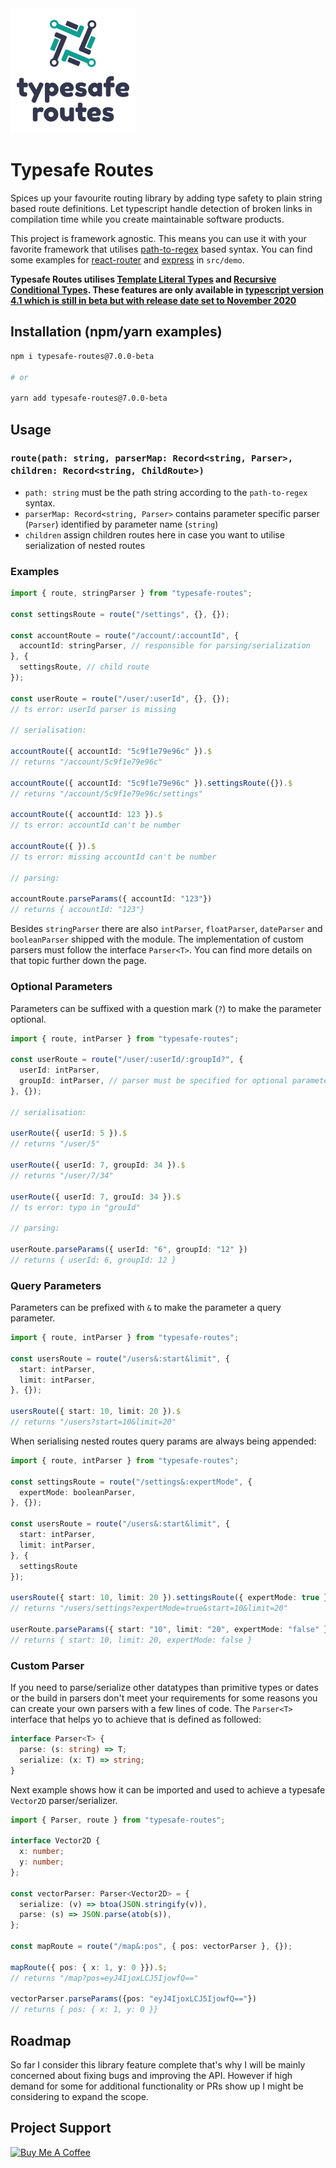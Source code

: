 <img title="logo" src="logo.png" />

# Typesafe Routes

Spices up your favourite routing library by adding type safety to plain string based route definitions. Let typescript handle detection of broken links in compilation time while you create maintainable software products.

This project is framework agnostic. This means you can use it with your favorite framework that utilises [path-to-regex](https://github.com/pillarjs/path-to-regexp) based syntax. You can find some examples for [react-router](https://reacttraining.com/react-router/) and [express](https://expressjs.com/) in `src/demo`.

**Typesafe Routes utilises [Template Literal Types](https://devblogs.microsoft.com/typescript/announcing-typescript-4-1-beta/#template-literal-types) and [Recursive Conditional Types](https://devblogs.microsoft.com/typescript/announcing-typescript-4-1-beta/#recursive-conditional-types). These features are only available in [typescript version 4.1 which is still in beta but with release date set to November 2020](https://github.com/microsoft/TypeScript/issues/40124)**

## Installation (npm/yarn examples)

``` sh
npm i typesafe-routes@7.0.0-beta

# or

yarn add typesafe-routes@7.0.0-beta
```

## Usage

### `route(path: string, parserMap: Record<string, Parser>, children: Record<string, ChildRoute>)`

* `path: string` must be the path string according to the `path-to-regex` syntax.
* `parserMap: Record<string, Parser>` contains parameter specific parser (`Parser`) identified by parameter name (`string`)
* `children` assign children routes here in case you want to utilise serialization of nested routes

### Examples

``` ts
import { route, stringParser } from "typesafe-routes";

const settingsRoute = route("/settings", {}, {});

const accountRoute = route("/account/:accountId", {
  accountId: stringParser, // responsible for parsing/serialization
}, {
  settingsRoute, // child route
});

const userRoute = route("/user/:userId", {}, {});
// ts error: userId parser is missing

// serialisation:

accountRoute({ accountId: "5c9f1e79e96c" }).$
// returns "/account/5c9f1e79e96c"

accountRoute({ accountId: "5c9f1e79e96c" }).settingsRoute({}).$
// returns "/account/5c9f1e79e96c/settings"

accountRoute({ accountId: 123 }).$
// ts error: accountId can't be number 

accountRoute({ }).$
// ts error: missing accountId can't be number

// parsing:

accountRoute.parseParams({ accountId: "123"})
// returns { accountId: "123"}

```

Besides `stringParser` there are also `intParser`, `floatParser`, `dateParser` and `booleanParser` shipped with the module. The implementation of custom parsers must follow the interface `Parser<T>`. You can find more details on that topic further down the page.

### Optional Parameters

Parameters can be suffixed with a question mark (`?`) to make the parameter optional.

``` ts
import { route, intParser } from "typesafe-routes";

const userRoute = route("/user/:userId/:groupId?", {
  userId: intParser,
  groupId: intParser, // parser must be specified for optional parameters
}, {});

// serialisation:

userRoute({ userId: 5 }).$
// returns "/user/5"

userRoute({ userId: 7, groupId: 34 }).$
// returns "/user/7/34"

userRoute({ userId: 7, grouId: 34 }).$
// ts error: typo in "grouId"

// parsing:

userRoute.parseParams({ userId: "6", groupId: "12" })
// returns { userId: 6, groupId: 12 }
```

### Query Parameters

Parameters can be prefixed with `&` to make the parameter a query parameter.

``` ts
import { route, intParser } from "typesafe-routes";

const usersRoute = route("/users&:start&limit", {
  start: intParser,
  limit: intParser,
}, {});

usersRoute({ start: 10, limit: 20 }).$
// returns "/users?start=10&limit=20"
```

When serialising nested routes query params are always being appended:

``` ts
import { route, intParser } from "typesafe-routes";

const settingsRoute = route("/settings&:expertMode", {
  expertMode: booleanParser,
}, {});

const usersRoute = route("/users&:start&limit", {
  start: intParser,
  limit: intParser,
}, {
  settingsRoute
});

usersRoute({ start: 10, limit: 20 }).settingsRoute({ expertMode: true })$
// returns "/users/settings?expertMode=true&start=10&limit=20"

userRoute.parseParams({ start: "10", limit: "20", expertMode: "false" });
// returns { start: 10, limit: 20, expertMode: false }
```

### Custom Parser 

If you need to parse/serialize other datatypes than primitive types or dates or the build in parsers don't meet your requirements for some reasons you can create your own parsers with a few lines of code. The `Parser<T>` interface that helps yo to achieve that is defined as followed:

``` ts
interface Parser<T> {
  parse: (s: string) => T;
  serialize: (x: T) => string;
}
```

Next example shows how it can be imported and used to achieve a typesafe `Vector2D` parser/serializer.

``` ts
import { Parser, route } from "typesafe-routes";

interface Vector2D {
  x: number;
  y: number;
};

const vectorParser: Parser<Vector2D> = {
  serialize: (v) => btoa(JSON.stringify(v)),
  parse: (s) => JSON.parse(atob(s)),
};

const mapRoute = route("/map&:pos", { pos: vectorParser }, {});

mapRoute({ pos: { x: 1, y: 0 }}).$;
// returns "/map?pos=eyJ4IjoxLCJ5IjowfQ=="

vectorParser.parseParams({pos: "eyJ4IjoxLCJ5IjowfQ=="})
// returns { pos: { x: 1, y: 0 }}
```

## Roadmap

So far I consider this library feature complete that's why I will be mainly concerned about fixing bugs and improving the API. However if high demand for some for additional functionality or PRs show up I might be considering to expand the scope.

## Project Support

<a href="https://www.buymeacoffee.com/kruschid" target="_blank"><img src="https://cdn.buymeacoffee.com/buttons/v2/default-orange.png" alt="Buy Me A Coffee" style="height: 60px !important;width: 217px !important;" ></a>